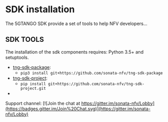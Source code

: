 # SDK installation

The 5GTANGO SDK provide a set of tools to help NFV developers...

## SDK TOOLS

The installation of the sdk components requires: Python 3.5+ and setuptools.

* [tng-sdk-package](https://github.com/sonata-nfv/tng-sdk-package):
  * `pip3 install git+https://github.com/sonata-nfv/tng-sdk-package`
* [tng-sdk-project](https://github.com/sonata-nfv/tng-sdk-project):
  * `pip install git+https://github.com/sonata-nfv/tng-sdk-project.git`
* []()


Support channel:
[![Join the chat at https://gitter.im/sonata-nfv/Lobby](https://badges.gitter.im/Join%20Chat.svg)](https://gitter.im/sonata-nfv/Lobby)